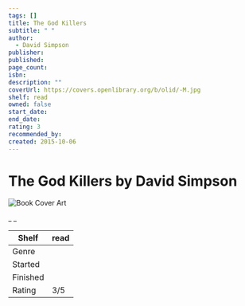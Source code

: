 ```yaml
---
tags: []
title: The God Killers
subtitle: " "
author:
  - David Simpson
publisher: 
published: 
page_count: 
isbn: 
description: ""
coverUrl: https://covers.openlibrary.org/b/olid/-M.jpg
shelf: read
owned: false
start_date: 
end_date: 
rating: 3
recommended_by: 
created: 2015-10-06
---
```


# The God Killers by David Simpson

![Book Cover Art](https://covers.openlibrary.org/b/olid/-M.jpg)

_ _

| Shelf | read |
| --- | --- |
| Genre |  |
| Started |  |
| Finished |  |
| Rating | 3/5 |

